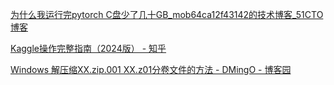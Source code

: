 
[为什么我运行完pytorch C盘少了几十GB_mob64ca12f43142的技术博客_51CTO博客](https://blog.51cto.com/u_16213447/7553024)

[Kaggle操作完整指南（2024版） - 知乎](https://zhuanlan.zhihu.com/p/669717010)

[Windows 解压缩XX.zip.001 XX.z01分卷文件的方法 - DMingO - 博客园](https://www.cnblogs.com/DMingO/p/13224051.html)



